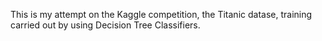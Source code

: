 This is my attempt on the Kaggle competition, the Titanic datase, training carried out by using Decision Tree Classifiers.

